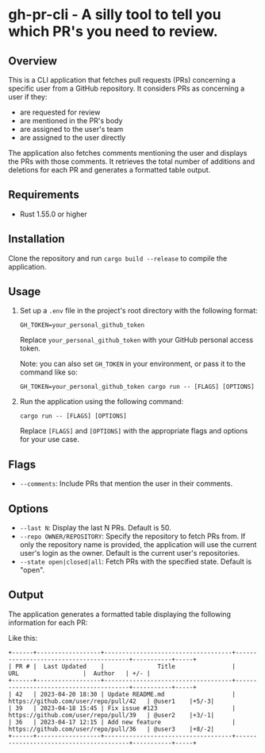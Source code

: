 # gh-pr-cli - A silly tool to tell you which PR's you need to review.

## Overview

This is a CLI application that fetches pull requests (PRs) concerning a specific user from a GitHub repository. It considers PRs as concerning a user if they:

- are requested for review
- are mentioned in the PR's body
- are assigned to the user's team
- are assigned to the user directly

The application also fetches comments mentioning the user and displays the PRs with those comments. It retrieves the total number of additions and deletions for each PR and generates a formatted table output.

## Requirements

- Rust 1.55.0 or higher

## Installation

Clone the repository and run `cargo build --release` to compile the application.

## Usage

1. Set up a `.env` file in the project's root directory with the following format:

   ```
   GH_TOKEN=your_personal_github_token
   ```

   Replace `your_personal_github_token` with your GitHub personal access token.

   Note: you can also set `GH_TOKEN` in your environment, or pass it to the command like so:

   ```
   GH_TOKEN=your_personal_github_token cargo run -- [FLAGS] [OPTIONS]
   ```

2. Run the application using the following command:
   ```
   cargo run -- [FLAGS] [OPTIONS]
   ```
   Replace `[FLAGS]` and `[OPTIONS]` with the appropriate flags and options for your use case.

## Flags

- `--comments`: Include PRs that mention the user in their comments.

## Options

- `--last N`: Display the last N PRs. Default is 50.
- `--repo OWNER/REPOSITORY`: Specify the repository to fetch PRs from. If only the repository name is provided, the application will use the current user's login as the owner. Default is the current user's repositories.
- `--state open|closed|all`: Fetch PRs with the specified state. Default is "open".

## Output

The application generates a formatted table displaying the following information for each PR:

Like this:

```
+------+------------------+------------------------------------+----------------------------------------+-----------+-----+
| PR # |  Last Updated    |               Title                |                   URL                  |  Author   | +/- |
+------+------------------+------------------------------------+----------------------------------------+-----------+-----+
| 42   | 2023-04-20 18:30 | Update README.md                   | https://github.com/user/repo/pull/42   | @user1    |+5/-3|
| 39   | 2023-04-18 15:45 | Fix issue #123                     | https://github.com/user/repo/pull/39   | @user2    |+3/-1|
| 36   | 2023-04-17 12:15 | Add new feature                    | https://github.com/user/repo/pull/36   | @user3    |+8/-2|
+------+------------------+------------------------------------+----------------------------------------+-----------+-----+
```
